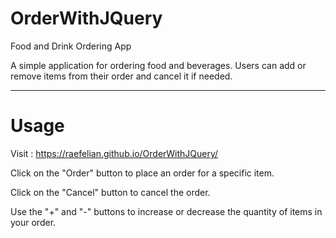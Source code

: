 # OrderWithJQuery
Food and Drink Ordering App

A simple application for ordering food and beverages. 
Users can add or remove items from their order and cancel it if needed.
<hr>
<h1>Usage</h1>

Visit : https://raefelian.github.io/OrderWithJQuery/

Click on the "Order" button to place an order for a specific item. 

Click on the "Cancel" button to cancel the order.

Use the "+" and "-" buttons to increase or decrease the quantity of items in your order.



